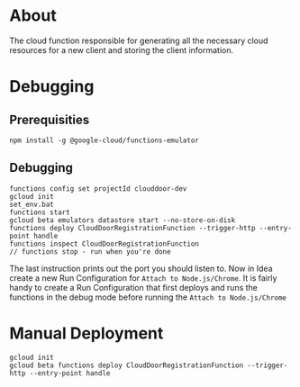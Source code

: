 # About
The cloud function responsible for generating all the necessary cloud resources for a new client
and storing the client information.

# Debugging

## Prerequisities

    npm install -g @google-cloud/functions-emulator
        
## Debugging
        
    functions config set projectId clouddoor-dev
    gcloud init
    set_env.bat
    functions start
    gcloud beta emulators datastore start --no-store-on-disk
    functions deploy CloudDoorRegistrationFunction --trigger-http --entry-point handle
    functions inspect CloudDoorRegistrationFunction
    // functions stop - run when you're done
        
The last instruction prints out the port you should listen to.
Now in Idea create a new Run Configuration for `Attach to Node.js/Chrome`.
It is fairly handy to create a Run Configuration that first deploys and runs the functions in the debug mode before running the `Attach to Node.js/Chrome`

# Manual Deployment

    gcloud init
    gcloud beta functions deploy CloudDoorRegistrationFunction --trigger-http --entry-point handle